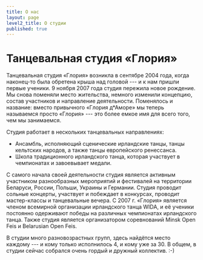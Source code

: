 ```yaml
---
title: О нас
layout: page
level2_title: О студии
published: true
---
```



# Танцевальная студия «Глория»

Танцевальная студия «Глория» возникла в сентябре 2004 года, когда
наконец-то была обретена крыша над головой&nbsp;--- и к нам пришли первые
ученики. 9 ноября 2007 года студия пережила новое рождение. Мы снова
поменяли место жительства, немного изменили концепцию, состав
участников и направление деятельности. Поменялось и название: вместо
привычного «Глория д\*Аморе» мы теперь называемся просто &laquo;Глория&raquo;&nbsp;--- это
более емкое имя для всего того, чем мы занимаемся.

Студия работает в нескольких танцевальных направлениях:


- Ансамбль, исполняющий сценические ирландские танцы, танцы кельтских народов, а также танцы европейского ренессанса.
- Школа традиционного ирландского танца, которая участвует в чемпионатах и завоевывает  медали.


С самого начала своей деятельности студия является активным
участником разнообразных мероприятий и фестивалей на территории
Беларуси, России, Польши, Украины и Германии. Студия проводит сольные
концерты, участвует и побеждает в конкурсах, проводит мастер-классы и
танцевальные вечера. С 2007 г. «Глория» является членом всемирной
организации ирландского танца WIDA, и её ученики постоянно
одерживают победы на различных чемпионатах ирландского танца. Также студия является организатором соревнований Minsk Open Feis и Belarusian Open Feis.

В студии много разновозрастных групп, здесь найдётся место каждому&nbsp;--- и
кому только исполнилось 4, и кому уже за 30. В общем, в студии сейчас
собрался очень гордый и дружный коллектив. :-)
